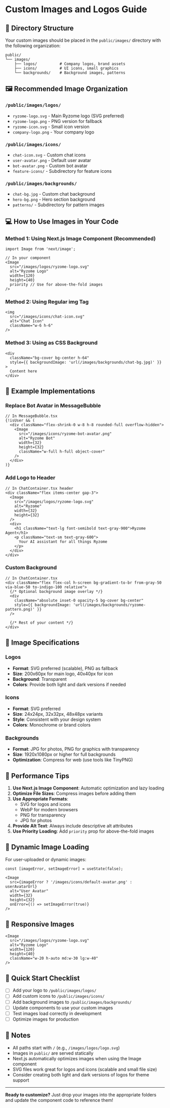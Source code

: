 # Custom Images and Logos Guide

## 📁 Directory Structure

Your custom images should be placed in the `public/images/` directory with the following organization:

```
public/
└── images/
    ├── logos/          # Company logos, brand assets
    ├── icons/          # UI icons, small graphics
    └── backgrounds/    # Background images, patterns
```

## 🖼️ Recommended Image Organization

### `/public/images/logos/`
- `ryzome-logo.svg` - Main Ryzome logo (SVG preferred)
- `ryzome-logo.png` - PNG version for fallback
- `ryzome-icon.svg` - Small icon version
- `company-logo.png` - Your company logo

### `/public/images/icons/`
- `chat-icon.svg` - Custom chat icons
- `user-avatar.png` - Default user avatar
- `bot-avatar.png` - Custom bot avatar
- `feature-icons/` - Subdirectory for feature icons

### `/public/images/backgrounds/`
- `chat-bg.jpg` - Custom chat background
- `hero-bg.png` - Hero section background
- `patterns/` - Subdirectory for pattern images

## 💻 How to Use Images in Your Code

### Method 1: Using Next.js Image Component (Recommended)

```tsx
import Image from 'next/image';

// In your component
<Image
  src="/images/logos/ryzome-logo.svg"
  alt="Ryzome Logo"
  width={120}
  height={40}
  priority // Use for above-the-fold images
/>
```

### Method 2: Using Regular img Tag

```tsx
<img 
  src="/images/icons/chat-icon.svg" 
  alt="Chat Icon"
  className="w-6 h-6"
/>
```

### Method 3: Using as CSS Background

```tsx
<div 
  className="bg-cover bg-center h-64"
  style={{ backgroundImage: 'url(/images/backgrounds/chat-bg.jpg)' }}
>
  Content here
</div>
```

## 🎨 Example Implementations

### Replace Bot Avatar in MessageBubble

```tsx
// In MessageBubble.tsx
{!isUser && (
  <div className="flex-shrink-0 w-8 h-8 rounded-full overflow-hidden">
    <Image
      src="/images/icons/ryzome-bot-avatar.png"
      alt="Ryzome Bot"
      width={32}
      height={32}
      className="w-full h-full object-cover"
    />
  </div>
)}
```

### Add Logo to Header

```tsx
// In ChatContainer.tsx header
<div className="flex items-center gap-3">
  <Image
    src="/images/logos/ryzome-logo.svg"
    alt="Ryzome"
    width={32}
    height={32}
  />
  <div>
    <h1 className="text-lg font-semibold text-gray-900">Ryzome Agent</h1>
    <p className="text-sm text-gray-600">
      Your AI assistant for all things Ryzome
    </p>
  </div>
</div>
```

### Custom Background

```tsx
// In ChatContainer.tsx
<div className="flex flex-col h-screen bg-gradient-to-br from-gray-50 via-blue-50 to-indigo-100 relative">
  {/* Optional background image overlay */}
  <div 
    className="absolute inset-0 opacity-5 bg-cover bg-center"
    style={{ backgroundImage: 'url(/images/backgrounds/ryzome-pattern.png)' }}
  />
  
  {/* Rest of your content */}
</div>
```

## 📏 Image Specifications

### Logos
- **Format**: SVG preferred (scalable), PNG as fallback
- **Size**: 200x60px for main logo, 40x40px for icon
- **Background**: Transparent
- **Colors**: Provide both light and dark versions if needed

### Icons
- **Format**: SVG preferred
- **Size**: 24x24px, 32x32px, 48x48px variants
- **Style**: Consistent with your design system
- **Colors**: Monochrome or brand colors

### Backgrounds
- **Format**: JPG for photos, PNG for graphics with transparency
- **Size**: 1920x1080px or higher for full backgrounds
- **Optimization**: Compress for web (use tools like TinyPNG)

## 🚀 Performance Tips

1. **Use Next.js Image Component**: Automatic optimization and lazy loading
2. **Optimize File Sizes**: Compress images before adding them
3. **Use Appropriate Formats**: 
   - SVG for logos and icons
   - WebP for modern browsers
   - PNG for transparency
   - JPG for photos
4. **Provide Alt Text**: Always include descriptive alt attributes
5. **Use Priority Loading**: Add `priority` prop for above-the-fold images

## 🔄 Dynamic Image Loading

For user-uploaded or dynamic images:

```tsx
const [imageError, setImageError] = useState(false);

<Image
  src={imageError ? '/images/icons/default-avatar.png' : userAvatarUrl}
  alt="User Avatar"
  width={32}
  height={32}
  onError={() => setImageError(true)}
/>
```

## 📱 Responsive Images

```tsx
<Image
  src="/images/logos/ryzome-logo.svg"
  alt="Ryzome Logo"
  width={120}
  height={40}
  className="w-20 h-auto md:w-30 lg:w-40"
/>
```

## 🎯 Quick Start Checklist

- [ ] Add your logo to `/public/images/logos/`
- [ ] Add custom icons to `/public/images/icons/`
- [ ] Add background images to `/public/images/backgrounds/`
- [ ] Update components to use your custom images
- [ ] Test images load correctly in development
- [ ] Optimize images for production

## 📝 Notes

- All paths start with `/` (e.g., `/images/logos/logo.svg`)
- Images in `public/` are served statically
- Next.js automatically optimizes images when using the Image component
- SVG files work great for logos and icons (scalable and small file size)
- Consider creating both light and dark versions of logos for theme support

---

**Ready to customize?** Just drop your images into the appropriate folders and update the component code to reference them!

